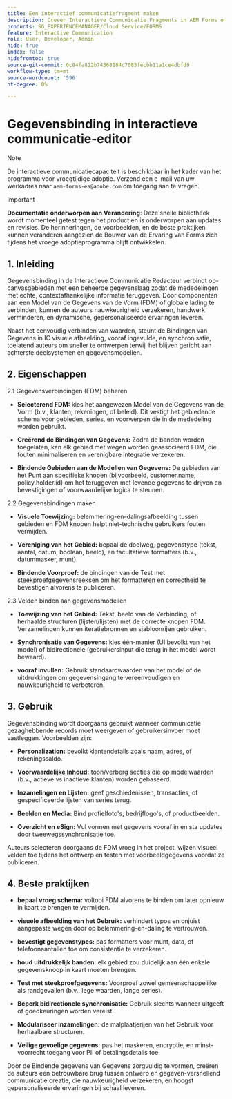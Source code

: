```yaml
---
title: Een interactief communicatiefragment maken
description: Creeer Interactieve Communicatie Fragments in AEM Forms om modulaire, herbruikbare inhoudsblokken te bouwen die consistentie verzekeren, tijd besparen, en gepersonaliseerde, gegeven-gedreven mededelingen steunen.
products: SG_EXPERIENCEMANAGER/Cloud Service/FORMS
feature: Interactive Communication
role: User, Developer, Admin
hide: true
index: false
hidefromtoc: true
source-git-commit: 0c84fa812b74368184d7085fecbb11a1ce4dbfd9
workflow-type: tm+mt
source-wordcount: '596'
ht-degree: 0%

---
```



# Gegevensbinding in interactieve communicatie-editor

>[!NOTE]
>
> De interactieve communicatiecapaciteit is beschikbaar in het kader van het programma voor vroegtijdige adoptie. Verzend een e-mail van uw werkadres naar `aem-forms-ea@adobe.com` om toegang aan te vragen.

>[!IMPORTANT]
>
> **Documentatie onderworpen aan Verandering**: Deze snelle bibliotheek wordt momenteel getest tegen het product en is onderworpen aan updates en revisies. De herinneringen, de voorbeelden, en de beste praktijken kunnen veranderen aangezien de Bouwer van de Ervaring van Forms zich tijdens het vroege adoptieprogramma blijft ontwikkelen.

## &#x200B;1. Inleiding

Gegevensbinding in de Interactieve Communicatie Redacteur verbindt op-canvasgebieden met een beheerde gegevenslaag zodat de mededelingen met echte, contextafhankelijke informatie teruggeven. Door componenten aan een Model van de Gegevens van de Vorm (FDM) of globale lading te verbinden, kunnen de auteurs nauwkeurigheid verzekeren, handwerk verminderen, en dynamische, gepersonaliseerde ervaringen leveren.

Naast het eenvoudig verbinden van waarden, steunt de Bindingen van Gegevens in IC visuele afbeelding, vooraf ingevulde, en synchronisatie, toelatend auteurs om sneller te ontwerpen terwijl het blijven gericht aan achterste deelsystemen en gegevensmodellen.

## &#x200B;2. Eigenschappen

2.1 Gegevensverbindingen (FDM) beheren

- **Selecterend FDM:** kies het aangewezen Model van de Gegevens van de Vorm (b.v., klanten, rekeningen, of beleid). Dit vestigt het gebiedende schema voor gebieden, series, en voorwerpen die in de mededeling worden gebruikt.

- **Creërend de Bindingen van Gegevens:** Zodra de banden worden toegelaten, kan elk gebied met wegen worden geassocieerd FDM, die fouten minimaliseren en verenigbare integratie verzekeren.

- **Bindende Gebieden aan de Modellen van Gegevens:** De gebieden van het Punt aan specifieke knopen (bijvoorbeeld, customer.name, policy.holder.id) om het teruggeven met levende gegevens te drijven en bevestigingen of voorwaardelijke logica te steunen.

2.2 Gegevensbindingen maken

- **Visuele Toewijzing:** belemmering-en-dalingsafbeelding tussen gebieden en FDM knopen helpt niet-technische gebruikers fouten vermijden.

- **Vereniging van het Gebied:** bepaal de doelweg, gegevenstype (tekst, aantal, datum, boolean, beeld), en facultatieve formatters (b.v., datummasker, munt).

- **Bindende Voorproef:** de bindingen van de Test met steekproefgegevensreeksen om het formatteren en correctheid te bevestigen alvorens te publiceren.

2.3 Velden binden aan gegevensmodellen

- **Toewijzing van het Gebied:** Tekst, beeld van de Verbinding, of herhaalde structuren (lijsten/lijsten) met de correcte knopen FDM. Verzamelingen kunnen iteratiebronnen en sjabloonrijen gebruiken.

- **Synchronisatie van Gegevens:** kies één-manier (UI bevolkt van het model) of bidirectionele (gebruikersinput die terug in het model wordt bewaard).

- **vooraf invullen:** Gebruik standaardwaarden van het model of de uitdrukkingen om gegevensingang te vereenvoudigen en nauwkeurigheid te verbeteren.

## &#x200B;3. Gebruik

Gegevensbinding wordt doorgaans gebruikt wanneer communicatie gezaghebbende records moet weergeven of gebruikersinvoer moet vastleggen. Voorbeelden zijn:

- **Personalization:** bevolkt klantendetails zoals naam, adres, of rekeningssaldo.

- **Voorwaardelijke Inhoud:** toon/verberg secties die op modelwaarden (b.v., actieve vs inactieve klanten) worden gebaseerd.

- **Inzamelingen en Lijsten:** geef geschiedenissen, transacties, of gespecificeerde lijsten van series terug.

- **Beelden en Media:** Bind profielfoto&#39;s, bedrijflogo&#39;s, of productbeelden.

- **Overzicht en eSign:** Vul vormen met gegevens vooraf in en sta updates door tweewegssynchronisatie toe.

Auteurs selecteren doorgaans de FDM vroeg in het project, wijzen visueel velden toe tijdens het ontwerp en testen met voorbeeldgegevens voordat ze publiceren.

## &#x200B;4. Beste praktijken

- **bepaal vroeg schema:** voltooi FDM alvorens te binden om later opnieuw in kaart te brengen te vermijden.

- **visuele afbeelding van het Gebruik:** verhindert typos en onjuist aangepaste wegen door op belemmering-en-daling te vertrouwen.

- **bevestigt gegevenstypes:** pas formatters voor munt, data, of telefoonaantallen toe om consistentie te verzekeren.

- **houd uitdrukkelijk banden:** elk gebied zou duidelijk aan één enkele gegevensknoop in kaart moeten brengen.

- **Test met steekproefgegevens:** Voorproef zowel gemeenschappelijke als randgevallen (b.v., lege waarden, lange series).

- **Beperk bidirectionele synchronisatie:** Gebruik slechts wanneer uitgeeft of goedkeuringen worden vereist.

- **Modulariseer inzamelingen:** de malplaatjerijen van het Gebruik voor herhaalbare structuren.

- **Veilige gevoelige gegevens:** pas het maskeren, encryptie, en minst-voorrecht toegang voor PII of betalingsdetails toe.

Door de Bindende gegevens van Gegevens zorgvuldig te vormen, creëren de auteurs een betrouwbare brug tussen ontwerp en gegeven-versnellend communicatie creatie, die nauwkeurigheid verzekeren, en hoogst gepersonaliseerde ervaringen bij schaal leveren.